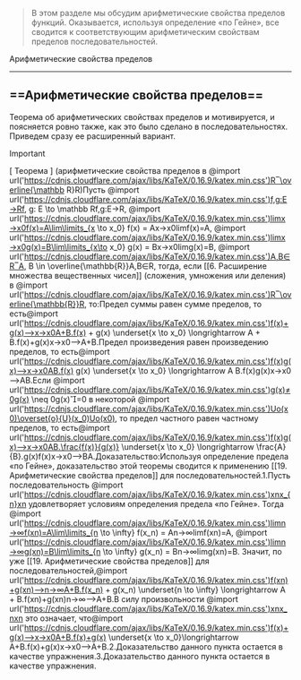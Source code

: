 > В этом разделе мы обсудим арифметические свойства пределов функций. Оказывается, используя определение «по Гейне», все сводится к соответствующим арифметическим свойствам пределов последовательностей.

Арифметические свойства пределов

---

## ==Арифметические свойства пределов==

Теорема об арифметических свойствах пределов и мотивируется, и поясняется ровно также, как это было сделано в последовательностях. Приведем сразу ее расширенный вариант.

> [!important]  
> [ Теорема ] (арифметические свойства пределов в @import url('https://cdnjs.cloudflare.com/ajax/libs/KaTeX/0.16.9/katex.min.css')R‾\overline{\mathbb R}R﻿)Пусть @import url('https://cdnjs.cloudflare.com/ajax/libs/KaTeX/0.16.9/katex.min.css')f,g:E→Rf, g: E \to \mathbb Rf,g:E→R﻿, @import url('https://cdnjs.cloudflare.com/ajax/libs/KaTeX/0.16.9/katex.min.css')lim⁡x→x0f(x)=A\lim\limits_{x \to x_0} f(x) = Ax→x0​lim​f(x)=A﻿, @import url('https://cdnjs.cloudflare.com/ajax/libs/KaTeX/0.16.9/katex.min.css')lim⁡x→x0g(x)=B\lim\limits_{x\to x_0} g(x) = Bx→x0​lim​g(x)=B﻿, @import url('https://cdnjs.cloudflare.com/ajax/libs/KaTeX/0.16.9/katex.min.css')A,B∈R‾A, B \in \overline{\mathbb{R}}A,B∈R﻿, тогда, если [[6. Расширение множества вещественных чисел]] (сложения, умножения или деления) в @import url('https://cdnjs.cloudflare.com/ajax/libs/KaTeX/0.16.9/katex.min.css')R‾\overline{\mathbb{R}}R﻿, то:Предел суммы равен сумме пределов, то есть@import url('https://cdnjs.cloudflare.com/ajax/libs/KaTeX/0.16.9/katex.min.css')f(x)+g(x)⟶x→x0A+B.f(x) + g(x) \underset{x \to x_0} \longrightarrow A + B.f(x)+g(x)x→x0​⟶​A+B.Предел произведения равен произведению пределов, то есть@import url('https://cdnjs.cloudflare.com/ajax/libs/KaTeX/0.16.9/katex.min.css')f(x)g(x)⟶x→x0AB.f(x) g(x) \underset{x \to x_0} \longrightarrow A B.f(x)g(x)x→x0​⟶​AB.Если @import url('https://cdnjs.cloudflare.com/ajax/libs/KaTeX/0.16.9/katex.min.css')g(x)≠0g(x) \neq 0g(x)=0﻿ в некоторой @import url('https://cdnjs.cloudflare.com/ajax/libs/KaTeX/0.16.9/katex.min.css')Uo(x0)\overset{o}{U}(x_0)Uo(x0​)﻿, то предел частного равен частному пределов, то есть@import url('https://cdnjs.cloudflare.com/ajax/libs/KaTeX/0.16.9/katex.min.css')f(x)g(x)⟶x→x0AB.\frac{f(x)}{g(x)} \underset{x \to x_0} \longrightarrow \frac{A}{B}.g(x)f(x)​x→x0​⟶​BA​.Доказательство:Используя определение предела «по Гейне», доказательство этой теоремы сводится к применению [[19. Арифметические свойства пределов]] для последовательностей.1.Пусть последовательность @import url('https://cdnjs.cloudflare.com/ajax/libs/KaTeX/0.16.9/katex.min.css')xnx_{n}xn​﻿ удовлетворяет условиям определения предела «по Гейне». Тогда @import url('https://cdnjs.cloudflare.com/ajax/libs/KaTeX/0.16.9/katex.min.css')lim⁡n→∞f(xn)=A\lim\limits_{n \to \infty} f(x_n) = An→∞lim​f(xn​)=A﻿, @import url('https://cdnjs.cloudflare.com/ajax/libs/KaTeX/0.16.9/katex.min.css')lim⁡n→∞g(xn)=B\lim\limits_{n \to \infty} g(x_n) = Bn→∞lim​g(xn​)=B﻿. Значит, по уже [[19. Арифметические свойства пределов]] для последовательностей,@import url('https://cdnjs.cloudflare.com/ajax/libs/KaTeX/0.16.9/katex.min.css')f(xn)+g(xn)⟶n→∞A+B.f(x_n) + g(x_n) \underset{n \to \infty} \longrightarrow A + B.f(xn​)+g(xn​)n→∞⟶​A+B.В силу произвольности @import url('https://cdnjs.cloudflare.com/ajax/libs/KaTeX/0.16.9/katex.min.css')xnx_nxn​﻿ это означает, что@import url('https://cdnjs.cloudflare.com/ajax/libs/KaTeX/0.16.9/katex.min.css')f(x)+g(x)⟶x→x0A+B.f(x)+g(x) \underset{x \to x_0}\longrightarrow A+B.f(x)+g(x)x→x0​⟶​A+B.2.Доказательство данного пункта остается в качестве упражнения.3.Доказательство данного пункта остается в качестве упражнения.